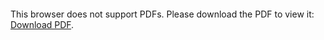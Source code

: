 <object data="../other-files/meeting-notes/2025-02-15-DD-Weekly-Update.pdf" type="application/pdf" width="700px" height="700px">
    <embed src="../other-files/meeting-notes/2025-02-15-DD-Weekly-Update.pdf">
        <p>This browser does not support PDFs. Please download the PDF to view it: <a href="../other-files/meeting-notes/2025-02-15-DD-Weekly-Update.pdf">Download PDF</a>.</p>
    </embed>
</object>
